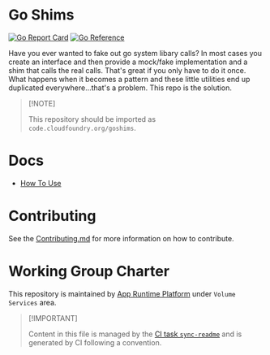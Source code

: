 # Go Shims

[![Go Report
Card](https://goreportcard.com/badge/code.cloudfoundry.org/goshims)](https://goreportcard.com/report/code.cloudfoundry.org/goshims)
[![Go
Reference](https://pkg.go.dev/badge/code.cloudfoundry.org/goshims.svg)](https://pkg.go.dev/code.cloudfoundry.org/goshims)

Have you ever wanted to fake out go system libary calls? In most cases
you create an interface and then provide a mock/fake implementation and
a shim that calls the real calls. That's great if you only have to do it
once. What happens when it becomes a pattern and these little utilities
end up duplicated everywhere...that's a problem. This repo is the
solution.

> \[!NOTE\]
>
> This repository should be imported as `code.cloudfoundry.org/goshims`.

# Docs

-   [How To Use](./docs/01-how-to-use.md)

# Contributing

See the [Contributing.md](./.github/CONTRIBUTING.md) for more
information on how to contribute.

# Working Group Charter

This repository is maintained by [App Runtime
Platform](https://github.com/cloudfoundry/community/blob/main/toc/working-groups/app-runtime-platform.md)
under `Volume Services` area.

> \[!IMPORTANT\]
>
> Content in this file is managed by the [CI task
> `sync-readme`](https://github.com/cloudfoundry/wg-app-platform-runtime-ci/blob/c83c224ad06515ed52f51bdadf6075f56300ec93/shared/tasks/sync-readme/metadata.yml)
> and is generated by CI following a convention.
